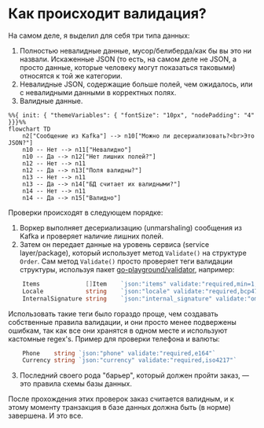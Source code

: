 # Как происходит валидация?
На самом деле, я выделил для себя три типа данных:
1.  Полностью невалидные данные, мусор/белиберда/как бы вы это ни назвали. Искаженные JSON (то есть, на самом деле не JSON, а просто данные, которые человеку могут показаться таковыми) относятся к той же категории.
2.  Невалидные JSON, содержащие больше полей, чем ожидалось, или с невалидными данными в корректных полях.
3.  Валидные данные.

```mermaid
%%{ init: { "themeVariables": { "fontSize": "10px", "nodePadding": "4" }}}%%
flowchart TD
    n2["Сообщение из Kafka"] --> n10["Можно ли десериализовать?<br>Это JSON?"]
    n10 -- Нет --> n11["Невалидно"]
    n10 -- Да --> n12["Нет лишних полей?"]
    n12 -- Нет --> n11
    n12 -- Да --> n13["Поля валидны?"]
    n13 -- Нет --> n11
    n13 -- Да --> n14["БД считает их валидными?"]
    n14 -- Нет --> n11
    n14 -- Да --> n15["Валидно"]

```

Проверки происходят в следующем порядке:
1.  Воркер выполняет десериализацию (unmarshaling) сообщения из Kafka и проверяет наличие лишних полей.
2.  Затем он передает данные на уровень сервиса (service layer/package), который использует метод `Validate()` на структуре `Order`. Сам метод `Validate()` просто проверяет теги валидации структуры, используя пакет [go-playground/validator](github.com/go-playground/v10), например:
```Go
	Items             []Item    `json:"items" validate:"required,min=1,dive"`
	Locale            string    `json:"locale" validate:"required,bcp47_language_tag"`
	InternalSignature string    `json:"internal_signature" validate:"omitempty"`
```
Использовать такие теги было гораздо проще, чем создавать собственные правила валидации, и они просто менее подвержены ошибкам, так как все они хранятся в одном месте и используют кастомные regex's. Пример для проверки телефона и валюты:
```Go
    Phone    string `json:"phone" validate:"required,e164"`
    Currency string `json:"currency" validate:"required,iso4217"`
```
3.  Последний своего рода "барьер", который должен пройти заказ, — это правила схемы базы данных.

После прохождения этих проверок заказ считается валидным, и к этому моменту транзакция в базе данных должна быть (в норме) завершена. И это все.
